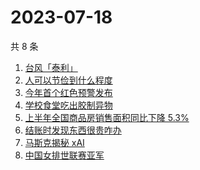 # 2023-07-18

共 8 条

<!-- BEGIN -->
<!-- 最后更新时间 Tue Jul 18 2023 18:08:22 GMT+0800 (China Standard Time) -->

1. [台风「泰利」](https://www.zhihu.com/search?q=%E5%8F%B0%E9%A3%8E%E3%80%8C%E6%B3%B0%E5%88%A9%E3%80%8D)
1. [人可以节俭到什么程度](https://www.zhihu.com/search?q=%E4%BA%BA%E5%8F%AF%E4%BB%A5%E8%8A%82%E4%BF%AD%E5%88%B0%E4%BB%80%E4%B9%88%E7%A8%8B%E5%BA%A6)
1. [今年首个红色预警发布](https://www.zhihu.com/search?q=%E4%BB%8A%E5%B9%B4%E9%A6%96%E4%B8%AA%E7%BA%A2%E8%89%B2%E9%A2%84%E8%AD%A6%E5%8F%91%E5%B8%83)
1. [学校食堂吃出胶制异物](https://www.zhihu.com/search?q=%E5%AD%A6%E6%A0%A1%E9%A3%9F%E5%A0%82%E5%90%83%E5%87%BA%E8%83%B6%E5%88%B6%E5%BC%82%E7%89%A9)
1. [上半年全国商品房销售面积同比下降 5.3%](https://www.zhihu.com/search?q=%E4%B8%8A%E5%8D%8A%E5%B9%B4%E5%85%A8%E5%9B%BD%E5%95%86%E5%93%81%E6%88%BF%E9%94%80%E5%94%AE%E9%9D%A2%E7%A7%AF%E5%90%8C%E6%AF%94%E4%B8%8B%E9%99%8D%205.3%25)
1. [结账时发现东西很贵咋办](https://www.zhihu.com/search?q=%E7%BB%93%E8%B4%A6%E6%97%B6%E5%8F%91%E7%8E%B0%E4%B8%9C%E8%A5%BF%E5%BE%88%E8%B4%B5%E5%92%8B%E5%8A%9E)
1. [马斯克揭秘 xAI](https://www.zhihu.com/search?q=%E9%A9%AC%E6%96%AF%E5%85%8B%E6%8F%AD%E7%A7%98%20xAI)
1. [中国女排世联赛亚军](https://www.zhihu.com/search?q=%E4%B8%AD%E5%9B%BD%E5%A5%B3%E6%8E%92%E4%B8%96%E8%81%94%E8%B5%9B%E4%BA%9A%E5%86%9B)

<!-- END -->
